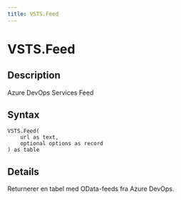 ```yaml
---
title: VSTS.Feed
---
```


# VSTS.Feed


## Description

Azure DevOps Services Feed


## Syntax

```powerquery
VSTS.Feed(
    url as text,
    optional options as record
) as table
```


## Details

Returnerer en tabel med OData-feeds fra Azure DevOps.


